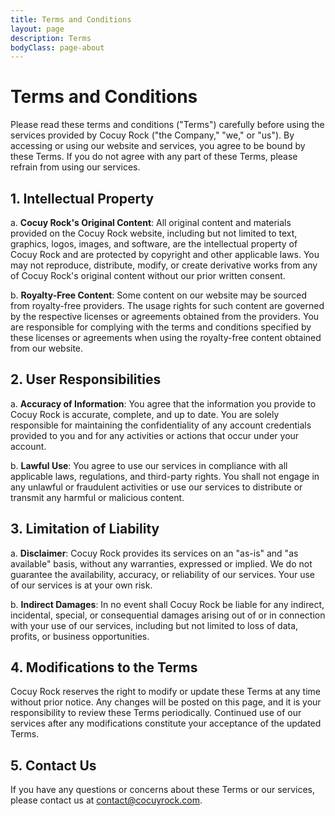 ```yaml
---
title: Terms and Conditions
layout: page
description: Terms
bodyClass: page-about
---
```


# Terms and Conditions

Please read these terms and conditions ("Terms") carefully before using the services provided by Cocuy Rock ("the Company," "we," or "us"). By accessing or using our website and services, you agree to be bound by these Terms. If you do not agree with any part of these Terms, please refrain from using our services.

## 1. Intellectual Property

a. **Cocuy Rock's Original Content**: All original content and materials provided on the Cocuy Rock website, including but not limited to text, graphics, logos, images, and software, are the intellectual property of Cocuy Rock and are protected by copyright and other applicable laws. You may not reproduce, distribute, modify, or create derivative works from any of Cocuy Rock's original content without our prior written consent.

b. **Royalty-Free Content**: Some content on our website may be sourced from royalty-free providers. The usage rights for such content are governed by the respective licenses or agreements obtained from the providers. You are responsible for complying with the terms and conditions specified by these licenses or agreements when using the royalty-free content obtained from our website.


## 2. User Responsibilities

a. **Accuracy of Information**: You agree that the information you provide to Cocuy Rock is accurate, complete, and up to date. You are solely responsible for maintaining the confidentiality of any account credentials provided to you and for any activities or actions that occur under your account.

b. **Lawful Use**: You agree to use our services in compliance with all applicable laws, regulations, and third-party rights. You shall not engage in any unlawful or fraudulent activities or use our services to distribute or transmit any harmful or malicious content.

## 3. Limitation of Liability

a. **Disclaimer**: Cocuy Rock provides its services on an "as-is" and "as available" basis, without any warranties, expressed or implied. We do not guarantee the availability, accuracy, or reliability of our services. Your use of our services is at your own risk.

b. **Indirect Damages**: In no event shall Cocuy Rock be liable for any indirect, incidental, special, or consequential damages arising out of or in connection with your use of our services, including but not limited to loss of data, profits, or business opportunities.

## 4. Modifications to the Terms

Cocuy Rock reserves the right to modify or update these Terms at any time without prior notice. Any changes will be posted on this page, and it is your responsibility to review these Terms periodically. Continued use of our services after any modifications constitute your acceptance of the updated Terms.

## 5. Contact Us

If you have any questions or concerns about these Terms or our services, please contact us at [contact@cocuyrock.com](mailto:contact@cocuyrock.com).
